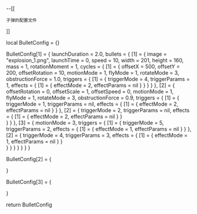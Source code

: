 --[[

	子弹的配置文件
]]

local BulletConfig = {}

BulletConfig[1] = {
	launchDuration = 2.0,
	bullets = {
		[1] = {
			image = "explosion_1.png",
			launchTime = 0,
			speed = 10,
			width = 201,
			height = 160,
			mass = 1,
			rotationMoment = 1,
			cycles = {
				[1] = {
					offsetX = 500,
					offsetY = 200,
					offsetRotation = 10,
					motionMode = 1,
					flyMode = 1,
					rotateMode = 3,
					obstructionForce = 1.0,
					triggers = {
						[1] = {
							triggerMode = 4,
							triggerParams = 1,
							effects = {
								[1] = {
									effectMode = 2,
									effectParams = nil
								}
							}
						}
					}
				},
				[2] = {
					offsetRotation = 0,
					offsetScale = 1,
					offsetSpeed = 0,
					motionMode = 1,
					flyMode = 1,
					rotateMode = 3,
					obstructionForce = 0.9,
					triggers = {
						[1] = {
							triggerMode = 1,
							triggerParams = nil,
							effects = {
								[1] = {
									effectMode = 2,
									effectParams = nil
								}
							}
						},
						[2] = {
							triggerMode = 2,
							triggerParams = nil,
							effects = {
								[1] = {
									effectMode = 2,
									effectParams = nil
								}
							}			
						}
					}
				},
				[3] = {
					motionMode = 3,
					triggers = {
						[1] = {
							triggerMode = 5,
							triggerParams = 2,
							effects = {
								[1] = {
									effectMode = 1,
									effectParams = nil
								}
							}
						},
						[2] = {
							triggerMode = 4,
							triggerParams = 3,
							effects = {
								[1] = {
									effectMode = 1,
									effectParams = nil
								}
							}			
						}
					}
				}
			}
		}
	}
}

BulletConfig[2] = {

}

BulletConfig[3] = {

}

return BulletConfig




